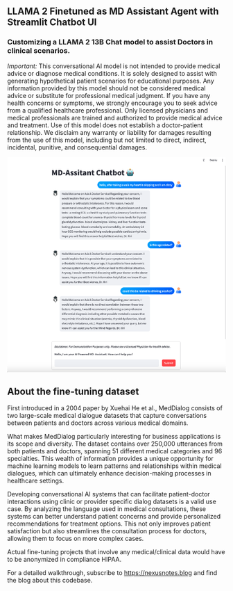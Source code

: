 ## LLAMA 2 Finetuned as MD Assistant Agent with Streamlit Chatbot UI
### Customizing a LLAMA 2 13B Chat model to assist Doctors in clinical scenarios. ###

*Important:* This conversational AI model is not intended to provide medical advice or diagnose medical conditions. It is solely designed to assist with generating hypothetical patient scenarios for educational purposes. Any information provided by this model should not be considered medical advice or substitute for professional medical judgment. If you have any health concerns or symptoms, we strongly encourage you to seek advice from a qualified healthcare professional. Only licensed physicians and medical professionals are trained and authorized to provide medical advice and treatment. Use of this model does not establish a doctor-patient relationship. We disclaim any warranty or liability for damages resulting from the use of this model, including but not limited to direct, indirect, incidental, punitive, and consequential damages.

![alt text](md-chatbot.png "Title")

## About the fine-tuning dataset ##
First introduced in a 2004 paper by Xuehai He et al., MedDialog consists of two large-scale medical dialogue datasets that capture conversations between patients and doctors across various medical domains.

What makes MedDialog particularly interesting for business applications is its scope and diversity. The dataset contains over 250,000 utterances from both patients and doctors, spanning 51 different medical categories and 96 specialties. This wealth of information provides a unique opportunity for machine learning models to learn patterns and relationships within medical dialogues, which can ultimately enhance decision-making processes in healthcare settings.

Developing conversational AI systems that can facilitate patient-doctor interactions using clinic or provider specific dialog datasets is a valid use case. By analyzing the language used in medical consultations, these systems can better understand patient concerns and provide personalized recommendations for treatment options. This not only improves patient satisfaction but also streamlines the consultation process for doctors, allowing them to focus on more complex cases.

Actual fine-tuning projects that involve any medical/clinical data would have to be anonymized in compliance HIPAA.

For a detailed walkthrough, subscribe to https://nexusnotes.blog and find the blog about this codebase.

